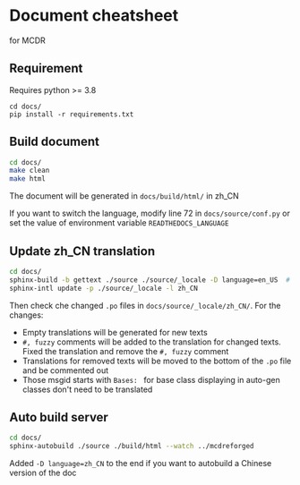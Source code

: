 # Document cheatsheet

for MCDR

## Requirement

Requires python >= 3.8

```
cd docs/
pip install -r requirements.txt
```

## Build document

```bash
cd docs/
make clean
make html
```

The document will be generated in `docs/build/html/` in zh_CN

If you want to switch the language, modify line 72 in `docs/source/conf.py` or set the value of environment variable `READTHEDOCS_LANGUAGE`

## Update zh_CN translation

```bash
cd docs/
sphinx-build -b gettext ./source ./source/_locale -D language=en_US  # en_US is required to be used when updating translation so the base language is correct
sphinx-intl update -p ./source/_locale -l zh_CN
```

Then check che changed `.po` files in `docs/source/_locale/zh_CN/`. For the changes:

- Empty translations will be generated for new texts
- `#, fuzzy` comments will be added to the translation for changed texts. Fixed the translation and remove the `#, fuzzy` comment
- Translations for removed texts will be moved to the bottom of the `.po` file and be commented out
- Those msgid starts with `Bases: ` for base class displaying in auto-gen classes don't need to be translated

## Auto build server

```bash
cd docs/
sphinx-autobuild ./source ./build/html --watch ../mcdreforged
```

Added `-D language=zh_CN` to the end if you want to autobuild a Chinese version of the doc
